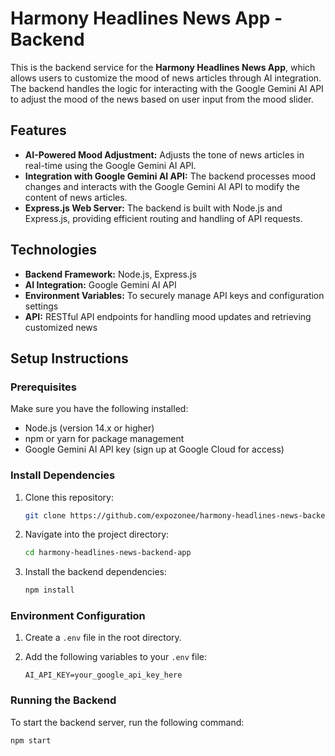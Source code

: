 # Harmony Headlines News App - Backend

This is the backend service for the **Harmony Headlines News App**, which allows users to customize the mood of news articles through AI integration. The backend handles the logic for interacting with the Google Gemini AI API to adjust the mood of the news based on user input from the mood slider.

## Features

- **AI-Powered Mood Adjustment:** Adjusts the tone of news articles in real-time using the Google Gemini AI API.
- **Integration with Google Gemini AI API:** The backend processes mood changes and interacts with the Google Gemini AI API to modify the content of news articles.
- **Express.js Web Server:** The backend is built with Node.js and Express.js, providing efficient routing and handling of API requests.

## Technologies

- **Backend Framework:** Node.js, Express.js
- **AI Integration:** Google Gemini AI API
- **Environment Variables:** To securely manage API keys and configuration settings
- **API:** RESTful API endpoints for handling mood updates and retrieving customized news

## Setup Instructions

### Prerequisites
Make sure you have the following installed:

- Node.js (version 14.x or higher)
- npm or yarn for package management
- Google Gemini AI API key (sign up at Google Cloud for access)

### Install Dependencies
1. Clone this repository:

    ```bash
    git clone https://github.com/expozonee/harmony-headlines-news-backend-app.git
    ```

2. Navigate into the project directory:

    ```bash
    cd harmony-headlines-news-backend-app
    ```

3. Install the backend dependencies:

    ```bash
    npm install
    ```

### Environment Configuration
1. Create a `.env` file in the root directory.
2. Add the following variables to your `.env` file:

    ```
    AI_API_KEY=your_google_api_key_here
    ```

### Running the Backend

To start the backend server, run the following command:

```bash
npm start
